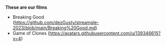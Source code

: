 **These are our films**
  
- Breaking Good  
(https://github.com/dezGusty/streample-2023/blob/main/Breaking%20Good.md)
- Game of Clones
(https://avatars.githubusercontent.com/u/139346615?v=4)
